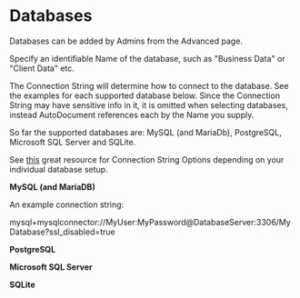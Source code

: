 # Databases

Databases can be added by Admins from the Advanced page.

Specify an identifiable Name of the database, such as "Business Data" or "Client Data" etc.

The Connection String will determine how to connect to the database. See the examples for each supported database below. Since the Connection String may have sensitive info in it, it is omitted when selecting databases, instead AutoDocument references each by the Name you supply.

So far the supported databases are: MySQL (and MariaDb), PostgreSQL, Microsoft SQL Server and SQLite.

See [this](https://www.connectionstrings.com/) great resource for Connection String Options depending on your individual database setup.

**MySQL (and MariaDB)**

An example connection string:

mysql+mysqlconnector://MyUser:MyPassword@DatabaseServer:3306/MyDatabase?ssl_disabled=true

**PostgreSQL**

**Microsoft SQL Server**

**SQLite**
